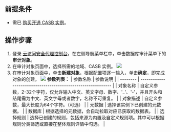 ## 前提条件
- 需已 [购买开通 CASB 实例](https://cloud.tencent.com/document/product/1303/53298)。

## 操作步骤
1. 登录 [云访问安全代理控制台](https://console.cloud.tencent.com/casb)，在左侧导航菜单栏中，单击数据库审计菜单下的**审计对象**。
2. 在审计对象页面中，选择所需的地域、CASB 实例。
   ![](https://qcloudimg.tencent-cloud.cn/raw/2f693fba61b4d3876fec59c75a65ee11.png)
3. 在审计对象页面中，单击**新建对象**，根据配置项逐一输入，单击**确定**，即完成对象的创建。
   ![](https://qcloudimg.tencent-cloud.cn/raw/c5a7a94319f21245f98b5b014dbebe05.png)
   **参数列表：**
| 参数名称 | 参数说明                                                     |
| -------- | ------------------------------------------------------------ |
| 对象名称 | 自定义参数，2-32个字符，仅允许输入中文、英文字母、数字、'_'、'-'，并且开头和结尾需为中文、英文字母或者数字，名称不可重复。 |
| 对象描述 | 自定义参数，最大长度为64个字符。（可选）                     |
| 元数据   | 选择该实例下已创建的元数据。                                 |
| 数据库   | 根据选择的元数据，会自动拉取对应已获取的数据表。             |
| 选择规则 | 选择已创建的规则，包括来源为内置及自定义规则项。其中可以根据规则分类筛选或直接在整体规则详情中勾选。 |
